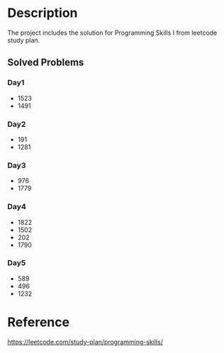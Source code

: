 # Description
The project includes the solution for Programming Skills I from leetcode study plan.

## Solved Problems
### Day1
- 1523
- 1491
### Day2
- 191
- 1281
### Day3
- 976
- 1779
### Day4
- 1822
- 1502
- 202
- 1790
### Day5
- 589
- 496
- 1232

# Reference
https://leetcode.com/study-plan/programming-skills/